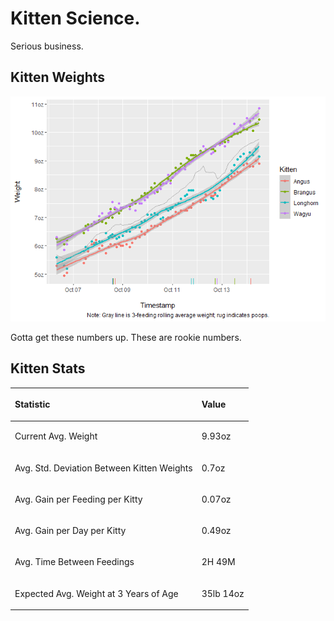 # Kitten Science.

Serious business.

## Kitten Weights

![](https://github.com/davidhunterwalsh/kittenscience/blob/production/readme_files/figure-gfm/weights_plot-1.png)

Gotta get these numbers up. These are rookie numbers.

## Kitten Stats

<table>

<thead>

<tr>

<th style="text-align:left;">

Statistic

</th>

<th style="text-align:left;">

Value

</th>

</tr>

</thead>

<tbody>

<tr>

<td style="text-align:left;">

Current Avg. Weight

</td>

<td style="text-align:left;">

9.93oz

</td>

</tr>

<tr>

<td style="text-align:left;">

Avg. Std. Deviation Between Kitten Weights

</td>

<td style="text-align:left;">

0.7oz

</td>

</tr>

<tr>

<td style="text-align:left;">

Avg. Gain per Feeding per Kitty

</td>

<td style="text-align:left;">

0.07oz

</td>

</tr>

<tr>

<td style="text-align:left;">

Avg. Gain per Day per Kitty

</td>

<td style="text-align:left;">

0.49oz

</td>

</tr>

<tr>

<td style="text-align:left;">

Avg. Time Between Feedings

</td>

<td style="text-align:left;">

2H 49M

</td>

</tr>

<tr>

<td style="text-align:left;">

Expected Avg. Weight at 3 Years of Age

</td>

<td style="text-align:left;">

35lb 14oz

</td>

</tr>

</tbody>

</table>

